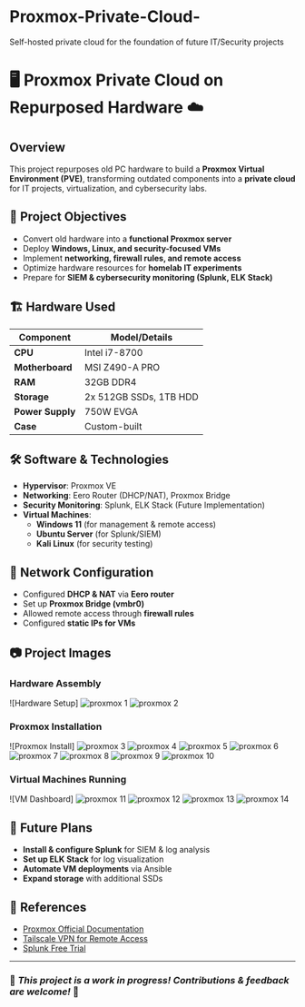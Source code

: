 # Proxmox-Private-Cloud-
Self-hosted private cloud for the foundation of future IT/Security projects

# 🖥️ Proxmox Private Cloud on Repurposed Hardware ☁️

## Overview
This project repurposes old PC hardware to build a **Proxmox Virtual Environment (PVE)**, transforming outdated components into a **private cloud** for IT projects, virtualization, and cybersecurity labs.

## 🔧 Project Objectives
- Convert old hardware into a **functional Proxmox server**
- Deploy **Windows, Linux, and security-focused VMs**
- Implement **networking, firewall rules, and remote access**
- Optimize hardware resources for **homelab IT experiments**
- Prepare for **SIEM & cybersecurity monitoring (Splunk, ELK Stack)**

## 🏗️ Hardware Used
| Component     | Model/Details |
|--------------|--------------|
| **CPU**      | Intel i7-8700 |
| **Motherboard** | MSI Z490-A PRO |
| **RAM**      | 32GB DDR4 |
| **Storage**  | 2x 512GB SSDs, 1TB HDD |
| **Power Supply** | 750W EVGA |
| **Case**     | Custom-built |

## 🛠️ Software & Technologies
- **Hypervisor**: Proxmox VE
- **Networking**: Eero Router (DHCP/NAT), Proxmox Bridge
- **Security Monitoring**: Splunk, ELK Stack (Future Implementation)
- **Virtual Machines**: 
  - **Windows 11** (for management & remote access)
  - **Ubuntu Server** (for Splunk/SIEM)
  - **Kali Linux** (for security testing)

## 🔌 Network Configuration
- Configured **DHCP & NAT** via **Eero router**
- Set up **Proxmox Bridge (vmbr0)**
- Allowed remote access through **firewall rules**
- Configured **static IPs for VMs**

## 📷 Project Images
### Hardware Assembly
![Hardware Setup]
![proxmox 1](https://github.com/user-attachments/assets/510b7cc4-1187-418d-9ea1-f15604ac17f8)
![proxmox 2](https://github.com/user-attachments/assets/0349f845-d81a-4a33-851e-12da394b560c)


### Proxmox Installation
![Proxmox Install]
![proxmox 3](https://github.com/user-attachments/assets/d0480828-f88e-4144-91aa-21c3b334bcda)
![proxmox 4](https://github.com/user-attachments/assets/145a1f9c-d0cc-46de-bc0a-81e8dc59d819)
![proxmox 5](https://github.com/user-attachments/assets/ee057d22-9f4d-4c05-8181-d08a3d00b530)
![proxmox 6](https://github.com/user-attachments/assets/271d8d43-53c0-42de-960f-a64812058014)
![proxmox 7](https://github.com/user-attachments/assets/e8db5e9c-f45f-4dc2-959c-0b91728bafab)
![proxmox 8](https://github.com/user-attachments/assets/8caf20de-a69b-47e6-ac93-0ce6e4d34d36)
![proxmox 9](https://github.com/user-attachments/assets/2cff20b5-8089-45c4-bfab-40ee875878fb)
![proxmox 10](https://github.com/user-attachments/assets/613db108-faf9-44e4-be5b-3d69b7511ce2)

### Virtual Machines Running
![VM Dashboard]
![proxmox 11](https://github.com/user-attachments/assets/65d1ad7e-aebc-4ed8-92d4-fe58f29fd55d)
![proxmox 12](https://github.com/user-attachments/assets/481699d0-ef84-4ad8-a64e-1d0c5e7d8d05)
![proxmox 13](https://github.com/user-attachments/assets/7d4527a9-455c-42d3-9b42-f23f9fb71f76)
![proxmox 14](https://github.com/user-attachments/assets/2459d816-2a2d-4cbd-9a81-b4cd4bc2066e)

## 🚀 Future Plans
- **Install & configure Splunk** for SIEM & log analysis
- **Set up ELK Stack** for log visualization
- **Automate VM deployments** via Ansible
- **Expand storage** with additional SSDs

## 🔗 References
- [Proxmox Official Documentation](https://pve.proxmox.com/wiki/Main_Page)
- [Tailscale VPN for Remote Access](https://tailscale.com/)
- [Splunk Free Trial](https://www.splunk.com/)

---
### 📌 *This project is a work in progress! Contributions & feedback are welcome!* 🚀
